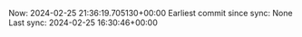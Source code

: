 Now: 2024-02-25 21:36:19.705130+00:00 Earliest commit since sync: None Last sync: 2024-02-25 16:30:46+00:00
